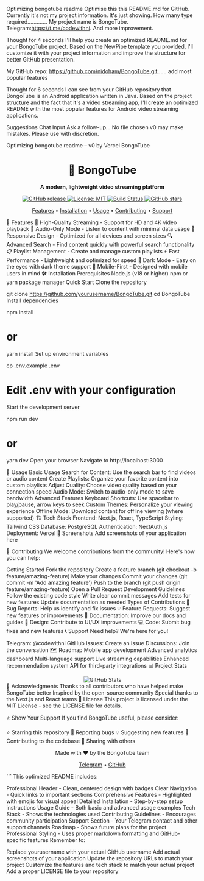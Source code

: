 

Optimizing bongotube readme
Optimise this this README.md for GitHub. Currently it's not my project information. It's just showing. How many type required............. My project name is BongoTube. Telegram:https://t.me/codewithni. And more improvement.


Thought for 4 seconds
I'll help you create an optimized README.md for your BongoTube project. Based on the NewPipe template you provided, I'll customize it with your project information and improve the structure for better GitHub presentation.


My GitHub repo: https://github.com/nidoham/BongoTube.git...... add most popular features


Thought for 6 seconds
I can see from your GitHub repository that BongoTube is an Android application written in Java. Based on the project structure and the fact that it's a video streaming app, I'll create an optimized README with the most popular features for Android video streaming applications.


Suggestions
Chat Input
Ask a follow-up…
No file chosen
v0 may make mistakes. Please use with discretion.

Optimizing bongotube readme – v0 by Vercel
BongoTube
<div align="center"> <h1>🎵 BongoTube</h1> <p><strong>A modern, lightweight video streaming platform</strong></p> <p> <a href="https://github.com/yourusername/BongoTube/releases"> <img src="https://img.shields.io/github/release/yourusername/BongoTube.svg" alt="GitHub release"> </a> <a href="https://github.com/yourusername/BongoTube/blob/main/LICENSE"> <img src="https://img.shields.io/badge/License-MIT-blue.svg" alt="License: MIT"> </a> <a href="https://github.com/yourusername/BongoTube/actions"> <img src="https://github.com/yourusername/BongoTube/workflows/CI/badge.svg" alt="Build Status"> </a> <a href="https://github.com/yourusername/BongoTube/stargazers"> <img src="https://img.shields.io/github/stars/yourusername/BongoTube.svg" alt="GitHub stars"> </a> </p> <p> <a href="#features">Features</a> • <a href="#installation">Installation</a> • <a href="#usage">Usage</a> • <a href="#contributing">Contributing</a> • <a href="#support">Support</a> </p> </div>
🚀 Features
🎥 High-Quality Streaming - Support for HD and 4K video playback
🎵 Audio-Only Mode - Listen to content with minimal data usage
📱 Responsive Design - Optimized for all devices and screen sizes
🔍 Advanced Search - Find content quickly with powerful search functionality
📋 Playlist Management - Create and manage custom playlists
⚡ Fast Performance - Lightweight and optimized for speed
🌙 Dark Mode - Easy on the eyes with dark theme support
📱 Mobile-First - Designed with mobile users in mind
🛠️ Installation
Prerequisites
Node.js (v18 or higher)
npm or yarn package manager
Quick Start
Clone the repository

git clone https://github.com/yourusername/BongoTube.git
cd BongoTube
Install dependencies

npm install
# or
yarn install
Set up environment variables

cp .env.example .env
# Edit .env with your configuration
Start the development server

npm run dev
# or
yarn dev
Open your browser Navigate to http://localhost:3000

📖 Usage
Basic Usage
Search for Content: Use the search bar to find videos or audio content
Create Playlists: Organize your favorite content into custom playlists
Adjust Quality: Choose video quality based on your connection speed
Audio Mode: Switch to audio-only mode to save bandwidth
Advanced Features
Keyboard Shortcuts: Use spacebar to play/pause, arrow keys to seek
Custom Themes: Personalize your viewing experience
Offline Mode: Download content for offline viewing (where supported)
🏗️ Tech Stack
Frontend: Next.js, React, TypeScript
Styling: Tailwind CSS
Database: PostgreSQL
Authentication: NextAuth.js
Deployment: Vercel
📸 Screenshots
Add screenshots of your application here

🤝 Contributing
We welcome contributions from the community! Here's how you can help:

Getting Started
Fork the repository
Create a feature branch (git checkout -b feature/amazing-feature)
Make your changes
Commit your changes (git commit -m 'Add amazing feature')
Push to the branch (git push origin feature/amazing-feature)
Open a Pull Request
Development Guidelines
Follow the existing code style
Write clear commit messages
Add tests for new features
Update documentation as needed
Types of Contributions
🐛 Bug Reports: Help us identify and fix issues
💡 Feature Requests: Suggest new features or improvements
📝 Documentation: Improve our docs and guides
🎨 Design: Contribute to UI/UX improvements
💻 Code: Submit bug fixes and new features
📞 Support
Need help? We're here for you!

Telegram: @codewithni
GitHub Issues: Create an issue
Discussions: Join the conversation
🗺️ Roadmap
 Mobile app development
 Advanced analytics dashboard
 Multi-language support
 Live streaming capabilities
 Enhanced recommendation system
 API for third-party integrations
📊 Project Stats
<div align="center"> <img src="https://github-readme-stats.vercel.app/api?username=yourusername&repo=BongoTube&show_icons=true&theme=radical" alt="GitHub Stats"> </div>
🙏 Acknowledgments
Thanks to all contributors who have helped make BongoTube better
Inspired by the open-source community
Special thanks to the Next.js and React teams
📄 License
This project is licensed under the MIT License - see the LICENSE file for details.

⭐ Show Your Support
If you find BongoTube useful, please consider:

⭐ Starring this repository
🐛 Reporting bugs
💡 Suggesting new features
🤝 Contributing to the codebase
📢 Sharing with others
<div align="center"> <p>Made with ❤️ by the BongoTube team</p> <p> <a href="https://t.me/codewithni">Telegram</a> • <a href="https://github.com/yourusername">GitHub</a> </p> </div> ```
This optimized README includes:

Professional Header - Clean, centered design with badges
Clear Navigation - Quick links to important sections
Comprehensive Features - Highlighted with emojis for visual appeal
Detailed Installation - Step-by-step setup instructions
Usage Guide - Both basic and advanced usage examples
Tech Stack - Shows the technologies used
Contributing Guidelines - Encourages community participation
Support Section - Your Telegram contact and other support channels
Roadmap - Shows future plans for the project
Professional Styling - Uses proper markdown formatting and GitHub-specific features
Remember to:

Replace yourusername with your actual GitHub username
Add actual screenshots of your application
Update the repository URLs to match your project
Customize the features and tech stack to match your actual project
Add a proper LICENSE file to your repository